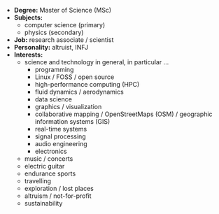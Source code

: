 - **Degree:** Master of Science (MSc)
- **Subjects:**
	- computer science (primary)
	- physics (secondary)
- **Job:** research associate / scientist
- **Personality:** altruist, INFJ
- **Interests:**
	- science and technology in general, in particular ...
		- programming
		- Linux / FOSS / open source
		- high-performance computing (HPC)
		- fluid dynamics / aerodynamics
		- data science
		- graphics / visualization
		- collaborative mapping / OpenStreetMaps (OSM) / geographic information systems (GIS)
		- real-time systems
		- signal processing
		- audio engineering
		- electronics
	- music / concerts
	- electric guitar
	- endurance sports
	- travelling
	- exploration / lost places
	- altruism / not-for-profit
	- sustainability
